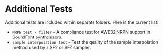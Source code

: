 # Additional Tests

Additional tests are included within separate folders. Here is the current list:

* `NRPN test - filter` – A compliance test for AWE32 NRPN support in SoundFont synthesizers.
* `sample interpolation test` – Test the quality of the sample interpolation method used by a SF2 or SFZ sampler.
